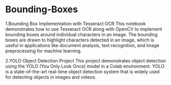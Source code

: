 # Bounding-Boxes
1.Bounding Box Implementation with Tesseract OCR
This notebook demonstrates how to use Tesseract OCR along with OpenCV to implement bounding boxes around individual characters in an image. The bounding boxes are drawn to highlight characters detected in an image, which is useful in applications like document analysis, text recognition, and image preprocessing for machine learning.

2.YOLO Object Detection Project
This project demonstrates object detection using the YOLO (You Only Look Once) model in a Colab environment. YOLO is a state-of-the-art real-time object detection system that is widely used for detecting objects in images and videos.
